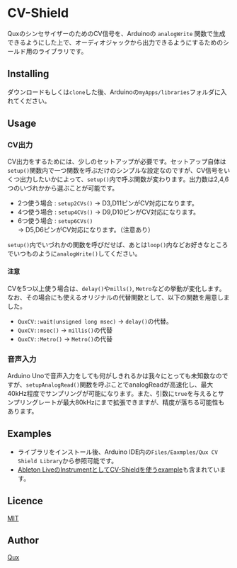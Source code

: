 # CV-Shield
QuxのシンセサイザーのためのCV信号を、Arduinoの `analogWrite` 関数で生成できるようにした上で、オーディオジャックから出力できるようにするためのシールド用のライブラリです。

## Installing
ダウンロードもしくは`clone`した後、Arduinoの`myApps/libraries`フォルダに入れてください。

## Usage
### CV出力
CV出力をするためには、少しのセットアップが必要です。セットアップ自体は`setup()`関数内で一つ関数を呼ぶだけのシンプルな設定なのですが、CV信号をいくつ出力したいかによって、`setup()`内で呼ぶ関数が変わります。出力数は2,4,6つのいづれかから選ぶことが可能です。

- 2つ使う場合 : `setup2CVs()` -> D3,D11ピンがCV対応になります。
- 4つ使う場合 : `setup4CVs()` -> D9,D10ピンがCV対応になります。
- 6つ使う場合 : `setup6CVs()` -> D5,D6ピンがCV対応になります。（注意あり）

`setup()`内でいづれかの関数を呼びだせば、あとは`loop()`内などお好きなところでいつものように`analogWrite()`してください。

#### 注意
CVを5つ以上使う場合は、`delay()`や`mills()`, `Metro`などの挙動が変化します。
なお、その場合にも使えるオリジナルの代替関数として、以下の関数を用意しました。
- `QuxCV::wait(unsigned long msec)` -> `delay()`の代替。
- `QuxCV::msec()` -> `millis()`の代替
- `QuxCV::Metro()` -> `Metro()`の代替

### 音声入力
Arduino Unoで音声入力をしても何がしきれるかは我々にとっても未知数なのですが、`setupAnalogRead()`関数を呼ぶことでanalogReadが高速化し、最大40kHz程度でサンプリングが可能になります。また、引数に`true`を与えるとサンプリングレートが最大80kHzにまで拡張できますが、精度が落ちる可能性もあります。

## Examples
- ライブラリをインストール後、Arduino IDE内の`Files/Eaxmples/Qux CV Shield Library`から参照可能です。
- [Ableton LiveのInstrumentとしてCV-Shieldを使うexample](./examples/Ableton)も含まれています。

## Licence
[MIT](https://github.com/Qux/CV-Shield/blob/master/LICENSE)

## Author
[Qux](https://blog.qux-jp.com)